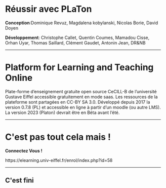 




# Réussir avec PLaTon


**Conception**:Dominique Revuz, Magdalena kobylanski, Nicolas Borie, David Doyen

**Développement**: Christophe Callet, Quentin Coumes, Mamadou Cisse, Orhan Uyar, Thomas Saillard, Clément Gaudet, Antonin Jean, DR&NB




***

#  Platform for Learning and Teaching Online


Plate-forme d’enseignement gratuite open source CeCILL-B  de l’université Gustave Eiffel accessible gratuitement en mode saas.
Les ressources de la plateforme sont partagées en CC-BY SA 3.0. 
Développé depuis 2017 la version 0.7.8 (PL) et accessible en ligne à partir d’un moodle (ou autre LMS).
La version 2023 (Platon) devrait être en Béta avant l’été.


***

# C'est pas tout cela mais !

<span style="center"> **Connectez Vous !**</span>


<p style="center" > https://elearning.univ-eiffel.fr/enrol/index.php?id=58</p>



***

## C'est fini 

